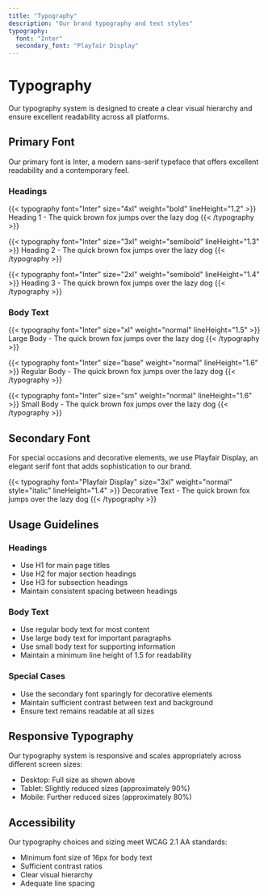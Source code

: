```yaml
---
title: "Typography"
description: "Our brand typography and text styles"
typography:
  font: "Inter"
  secondary_font: "Playfair Display"
---
```


# Typography

Our typography system is designed to create a clear visual hierarchy and ensure excellent readability across all platforms.

## Primary Font

Our primary font is Inter, a modern sans-serif typeface that offers excellent readability and a contemporary feel.

### Headings

{{< typography font="Inter" size="4xl" weight="bold" lineHeight="1.2" >}}
Heading 1 - The quick brown fox jumps over the lazy dog
{{< /typography >}}

{{< typography font="Inter" size="3xl" weight="semibold" lineHeight="1.3" >}}
Heading 2 - The quick brown fox jumps over the lazy dog
{{< /typography >}}

{{< typography font="Inter" size="2xl" weight="semibold" lineHeight="1.4" >}}
Heading 3 - The quick brown fox jumps over the lazy dog
{{< /typography >}}

### Body Text

{{< typography font="Inter" size="xl" weight="normal" lineHeight="1.5" >}}
Large Body - The quick brown fox jumps over the lazy dog
{{< /typography >}}

{{< typography font="Inter" size="base" weight="normal" lineHeight="1.6" >}}
Regular Body - The quick brown fox jumps over the lazy dog
{{< /typography >}}

{{< typography font="Inter" size="sm" weight="normal" lineHeight="1.6" >}}
Small Body - The quick brown fox jumps over the lazy dog
{{< /typography >}}

## Secondary Font

For special occasions and decorative elements, we use Playfair Display, an elegant serif font that adds sophistication to our brand.

{{< typography font="Playfair Display" size="3xl" weight="normal" style="italic" lineHeight="1.4" >}}
Decorative Text - The quick brown fox jumps over the lazy dog
{{< /typography >}}

## Usage Guidelines

### Headings
- Use H1 for main page titles
- Use H2 for major section headings
- Use H3 for subsection headings
- Maintain consistent spacing between headings

### Body Text
- Use regular body text for most content
- Use large body text for important paragraphs
- Use small body text for supporting information
- Maintain a minimum line height of 1.5 for readability

### Special Cases
- Use the secondary font sparingly for decorative elements
- Maintain sufficient contrast between text and background
- Ensure text remains readable at all sizes

## Responsive Typography

Our typography system is responsive and scales appropriately across different screen sizes:

- Desktop: Full size as shown above
- Tablet: Slightly reduced sizes (approximately 90%)
- Mobile: Further reduced sizes (approximately 80%)

## Accessibility

Our typography choices and sizing meet WCAG 2.1 AA standards:
- Minimum font size of 16px for body text
- Sufficient contrast ratios
- Clear visual hierarchy
- Adequate line spacing 